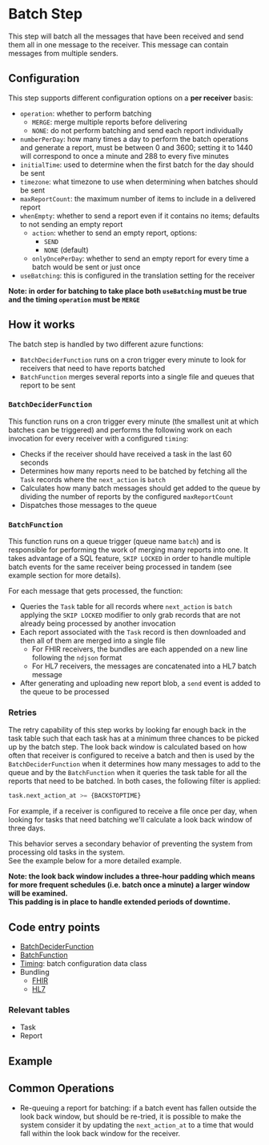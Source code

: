# Batch Step

This step will batch all the messages that have been received and send them all in one message to the receiver. This message can contain messages from multiple senders.


## Configuration

This step supports different configuration options on a **per receiver** basis:

- `operation`: whether to perform batching 
  - `MERGE`: merge multiple reports before delivering
  - `NONE`: do not perform batching and send each report individually
- `numberPerDay`: how many times a day to perform the batch operations and generate a report, must be between 0 and 3600; setting it to 1440 will
correspond to once a minute and 288 to every five minutes
- `initialTime`: used to determine when the first batch for the day should be sent
- `timezone`: what timezone to use when determining when batches should be sent
- `maxReportCount`: the maximum number of items to include in a delivered report
- `whenEmpty`: whether to send a report even if it contains no items; defaults to not sending an empty report
  - `action`: whether to send an empty report, options:
    - `SEND`
    - `NONE` (default)
  - `onlyOncePerDay`: whether to send an empty report for every time a batch would be sent or just once
- `useBatching`: this is configured in the translation setting for the receiver

**Note: in order for batching to take place both `useBatching` must be true and the timing `operation` must be `MERGE`**

## How it works

The batch step is handled by two different azure functions:

- `BatchDeciderFunction` runs on a cron trigger every minute to look for receivers that need to have reports batched
- `BatchFunction` merges several reports into a single file and queues that report to be sent

### `BatchDeciderFunction`

This function runs on a cron trigger every minute (the smallest unit at which batches can be triggered) and performs the 
following work on each invocation for every receiver with a configured `timing`:

- Checks if the receiver should have received a task in the last 60 seconds
- Determines how many reports need to be batched by fetching all the `Task` records where the `next_action` is `batch`
- Calculates how many batch messages should get added to the queue by dividing the number of reports by the configured `maxReportCount`
- Dispatches those messages to the queue

### `BatchFunction`

This function runs on a queue trigger (queue name `batch`) and is responsible for performing the work of merging many reports
into one.  It takes advantage of a SQL feature, `SKIP LOCKED` in order to handle multiple batch events for the same receiver
being processed in tandem (see example section for more details).

For each message that gets processed, the function:

- Queries the `Task` table for all records where `next_action` is `batch` applying the `SKIP LOCKED` modifier to only grab records
that are not already being processed by another invocation
- Each report associated with the `Task` record is then downloaded and then all of them are merged into a single file
    - For FHIR receivers, the bundles are each appended on a new line following the `ndjson` format
    - For HL7 receivers, the messages are concatenated into a HL7 batch message
- After generating and uploading new report blob, a `send` event is added to the queue to be processed

### Retries

The retry capability of this step works by looking far enough back in the task table such that each task has at a minimum three
chances to be picked up by the batch step.  The look back window is calculated based on how often that receiver is configured
to receive a batch and then is used by the `BatchDeciderFunction` when it determines how many messages to add to the queue
and by the `BatchFunction` when it queries the task table for all the reports that need to be batched.  In both cases, the following
filter is applied:

```sql
task.next_action_at >= {BACKSTOPTIME}
```

For example, if a receiver is configured to receive a file once per day, when looking for tasks that need batching
we'll calculate a look back window of three days.

This behavior serves a secondary behavior of preventing the system from processing old tasks in the system.  
See the example below for a more detailed example.

**Note: the look back window includes a three-hour padding which means for more frequent schedules (i.e. batch once a minute) a larger window will be examined.  
This padding is in place to handle extended periods of downtime.**

## Code entry points

- [BatchDeciderFunction](https://github.com/CDCgov/prime-reportstream/blob/ec1f33db50fabdfc02f6d07cce34f28951121dd5/prime-router/src/main/kotlin/azure/BatchDeciderFunction.kt#L20)
- [BatchFunction](https://github.com/CDCgov/prime-reportstream/blob/ec1f33db50fabdfc02f6d07cce34f28951121dd5/prime-router/src/main/kotlin/azure/BatchFunction.kt#L29)
- [Timing](https://github.com/CDCgov/prime-reportstream/blob/ec1f33db50fabdfc02f6d07cce34f28951121dd5/prime-router/src/main/kotlin/Receiver.kt#L160): batch configuration data class
- Bundling
  - [FHIR](https://github.com/CDCgov/prime-reportstream/blob/ec1f33db50fabdfc02f6d07cce34f28951121dd5/prime-router/src/main/kotlin/fhirengine/utils/FHIRBundleHelpers.kt#L295)
  - [HL7](https://github.com/CDCgov/prime-reportstream/blob/ec1f33db50fabdfc02f6d07cce34f28951121dd5/prime-router/src/main/kotlin/fhirengine/utils/HL7MessageHelpers.kt#L32)

### Relevant tables

- Task
- Report

## Example

## Common Operations

- Re-queuing a report for batching: if a batch event has fallen outside the look back window, but should be re-tried, it is possible to make the
system consider it by updating the `next_action_at` to a time that would fall within the look back window for the receiver.
